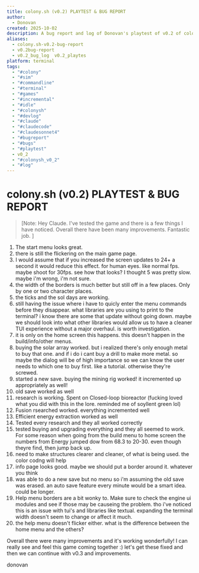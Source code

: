 ```yaml
---
title: colony.sh (v0.2) PLAYTEST & BUG REPORT
author:
  - Donovan
created: 2025-10-02
description: A bug report and log of Donovan's playtest of v0.2 of colony.sh for Claude Sonnet 4.5
aliases:
  - colony.sh-v0.2-bug-report
  - v0.2bug-report
  - v0.2_bug_log  v0.2_playtes
platform: terminal
tags:
  - "#colony"
  - "#sim"
  - "#commandline"
  - "#terminal"
  - "#games"
  - "#incremental"
  - "#idle"
  - "#colonysh"
  - "#devlog"
  - "#claude"
  - "#claudecode"
  - "#claudesonnet4"
  - "#bugreport"
  - "#bugs"
  - "#playtest"
  - v0_2
  - "#colonysh_v0_2"
  - "#log"
---
```

# colony.sh (v0.2) PLAYTEST & BUG REPORT

> [Note: Hey Claude. I've tested the game and there is a few things I have noticed. Overall there have been many improvements. Fantastic job. ]

1. The start menu looks great. 
2. there is still the flickering on the main game page. 
3. I would assume that if you increased the screen updates to 24+ a second it would reduce this effect. for human eyes. like normal fps. maybe shoot for 30fps. see how that looks? I thought 5 was pretty slow. maybe i'm wrong, i'm not sure.
4. the width of the borders is much better but still off in a few places. Only by one or two character places. 
5. the ticks and the sol days are working. 
6. still having the issue where i have to quicly enter the menu commands before they disappear. what libraries are you using to print to the terminal? i know there are some that update without going down. maybe we should look into what other libraries would allow us to have a cleaner TUI experience without a major overhaul. is worth investigation. 
7. it is only on the home screen this happens. this doesn't happen in the build/info/other menus.
8. buying the solar array worked. but i realized there's only enough metal to buy that one. and if i do i cant buy a drill to make more metal. so maybe the dialog will be of high importance so we can know the user needs to which one to buy first. like a tutorial. otherwise they're screwed. 
9. started a new save. buying the mining rig worked! it incremented up appropriately as well!
10. old save worked as well
11. research is working. Spent on Closed-loop bioreactor (fucking loved what you did with this in the lore. reminded me of soyllent green lol)
12. Fusion rsearched worked. everything incremented well
13. Efficient energy extraction worked as well
14. Tested every research and they all worked correctly
15. tested buying and upgrading everything and they all seemed to work. For some reason when going from the build menu to home screen the numbers from Energy jumped dow from 68.3 to 20-30. even though theyre find, then jump back up. 
16. need to make structures clearer and cleaner, of what is being used. the color codng will help
17. info page looks good. maybe we should put a border around it. whatever you think
18. was able to do a new save but no menu so i'm assuming the old save was erased. an auto save feature every minute would be a smart idea. could be longer. 
19. Help menu borders are a bit wonky to. Make sure to check the engine ui modules and see if those may be causeing the problem. tho i've noticed this is an issue with tui's and libraries like textual. expanding the terminal width doesn't seem to change or affect it much. 
20. the help menu doesn't flicker either. what is the difference between the home menu and the others? 
    

Overall there were many improvements and it's working wonderfully! I can really see and feel this game coming together :) let's get these fixed and then we can continue with v0.3 and improvements. 

donovan







